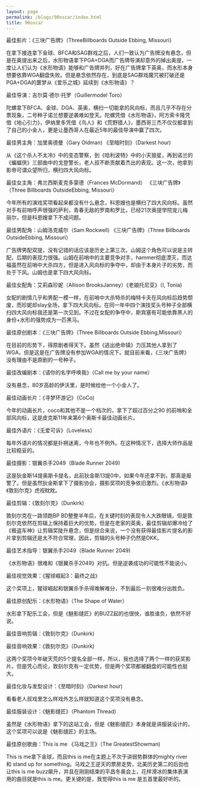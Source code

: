 ```yaml
---
layout: page
permalink: /blogs/90oscar/index.html
title: 90oscar
---
```


最佳影片：《三块广告牌》（ThreeBillboards Outside Ebbing, Missouri）

在拿下接连拿下金球、BFCA和SAG群戏之后，人们一致认为广告牌没有悬念，但是在奥提出来之后，水形物语拿下PGA+DGA而广告牌导演却意外的掉出奥提，一度让人们认为《水形物语》能够和广告牌并列，好在广告牌拿下英奥，而水形本身想要依靠WGA翻盘失败。但是悬念依然存在，到底是SAG群戏魔咒被打破还是PGA+DGA的噩梦从《爱乐之城》延续到《水形物语》？

 

最佳导演：吉尔莫·德尔·托罗（Guillermodel Toro）

陀螺拿下BFCA、金球、DGA、英奥，横扫一切能拿的风向标，而且几乎不存在分票现象，二号种子诺兰想要逆袭难如登天。陀螺凭借《水形物语》，阿方索卡隆凭借《地心引力》，伊纳里多凭借《鸟人》和《荒野猎人》，墨西哥三杰不仅仅都拿到了自己的小金人，更是让墨西哥人在最近5年的最佳导演中赢了四次。

 

最佳男主角：加里奥德曼（Gary Oldman) 《至暗时刻》（Darkest hour)

从《这个杀人不太冷》中的变态警察，到《哈利波特》中的小天狼星，再到诺兰的《蝙蝠侠》三部曲中的戈登警长，老人叔不断贡献着杰出的表现。这一次，他拿到影帝可谓众望所归，横扫四大风向标。

 

最佳女主角：弗兰西斯麦克多蒙德（Frances McDormand） 《三块广告牌》（Three Billboards OutsideEbbing, Missouri）

今年所有的演戏奖项看起来都没有什么悬念，科恩嫂也是横扫了四大风向标。虽然对手有前哨呼声很强的萨利，青春无敌的罗南和罗比，已经21次奥提学院宠儿梅丽尔，但是科恩嫂拿下不成问题。

 

最佳男配角：山姆洛克威尔（Sam Rockwell) 《三块广告牌》（Three Billboards OutsideEbbing, Missouri）

广告牌男配双提，没有记错的话应该是历史上第三次。山姆这个角色可以说是主转配，后期的表现力很强。山姆在前哨中的主要竞争对手，hammer彻底湮灭，而达福虽然在前哨中大杀四方，但是进入风向标的争夺中，却由于本身片子的劣势，而处于下风。山姆也是拿下四大风向标。

 

最佳女配角：艾莉森珍妮（Allison BrooksJanney）《老娘托尼亚》（I, Tonia)

女配的剧情几乎和男配一模一样，在前哨中大杀特杀的梅特卡夫在风向标后趋势颓废，而珍妮却slay全场，拿下四大风向标。在同一年中四个演技奖头号种子全部横扫四大风向标我还是第一次见到。不过在女配的争夺中，斯宾塞有可能依靠黑人的身份+水形的强势成为一匹黑马。

 

最佳原创剧本：《三块广告牌》（Three Billboards Outside Ebbing,Missouri）

在目前的形势下，得原剧者得天下。虽然《逃出绝命镇》力压其他人拿到了WGA，但是这是在广告牌没有参加WGA的情况下。就目前来看，《三块广告牌》没有理由不是原剧的一号种子。

 

最佳改编剧本：《请你的名字呼唤我》（Call me by your name）

没有悬念，80岁高龄的伊沃里，是时候给他一个小金人了。

 

最佳动画长片：《寻梦环游记》（CoCo)

今年的动画长片，coco和其他不是一个档次的，拿下了超过百分之90 的前哨和全部风向标，这是皮克斯11年来第6个奥斯卡最佳动画长片。

 

最佳外语片：《无爱可诉》（Loveless）

每年外语片的情况都是扑朔迷离，今年也不例外。在这种情况下，选择大师作品是比较稳妥的。

 

最佳摄影：银翼杀手2049（Blade Runner 2049)

这是狄金斯14提奥斯卡提名，此前狄金斯13提0中，如果今年还拿不到，那真是报警了。但是虽然狄金斯拿下了摄影协会，摄影奖项的竞争依旧激烈。《水形物语》《敦刻尔克》虎视眈眈。

 

最佳剪辑：《敦刻尔克》（Dunkirk)

敦刻尔克在一路领跑BP BD整整半年后，在关键时刻的表现令人大跌眼镜，但是敦刻尔克依然在剪辑上保持着巨大的优势，但是在老家的英奥，最佳剪辑却爆冷给了《极盗车神》让剪辑奖陡升悬念，但是综合来说，一个没有获得最佳影片提名的影片拿到剪辑还是太不符合常理，因此，剪辑的头号种子仍然是DKK。

 

最佳艺术指导：银翼杀手2049（Blade Runner 2049)

《水形物语》很难和《银翼杀手2049》对抗。但是逆袭成功的可能性不能说小。

 

最佳视觉效果：《猩球崛起3：最终之战》

这个奖项上，猩球崛起和银翼杀手杀得难解难分，不到最后一刻很难分出胜负。

 

最佳原创配乐：《水形物语》（The Shape of Water）

水形拿下配乐工会，但是《魅影缝匠》的BUZZ起的也很快，谁胜谁负，依然不好说。

 

最佳音响剪辑：《敦刻尔克》（Dunkirk)

最佳音响效果：《敦刻尔克》（Dunkirk)

这两个奖项今年破天荒的5个提名全部一样，所以，我也选择了两个一样的获奖影片。但是凭心而论，敦刻尔克有一定优势，但是两个奖项都被翻盘的可能性也挺大。

 

最佳化妆与发型设计：《至暗时刻》（Darkest hour)

看看老人叔戏里怎么样戏外怎么样就知道这个奖项没有悬念。

 

最佳服装设计：《魅影缝匠》（Phantom Thread)

虽然是《水形物语》拿下的这站工会，但是《魅影缝匠》本身就是讲服装设计的，这个奖项可以说是《魅影缝匠》的主场。

 

最佳原创歌曲：This is me 《马戏之王》（The GreatestShowman)

This is me拿下金球，而且this is me在主题上不次于讲弱势群体的mighty river 和 stand up for something。马戏之王逆天的票房走势，北美历史第二的后劲也让this is me buzz飙升，并且在刚刚结束的平昌冬奥会上，花样滑冰的集体表演用的曲目就是this is me。更关键的是，我觉得this is me 是五首里最好听的。
